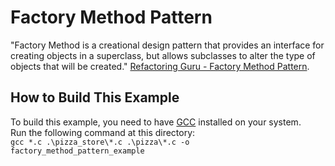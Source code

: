 # Factory Method Pattern
"Factory Method is a creational design pattern that provides an interface for
creating objects in a superclass, but allows subclasses to alter the type of
objects that will be created."
[Refactoring Guru - Factory Method Pattern](https://refactoring.guru/design-patterns/factory-method).  

## How to Build This Example
To build this example, you need to have [GCC](https://gcc.gnu.org/) installed on your system.  
Run the following command at this directory:  
`gcc *.c .\pizza_store\*.c .\pizza\*.c -o factory_method_pattern_example`
